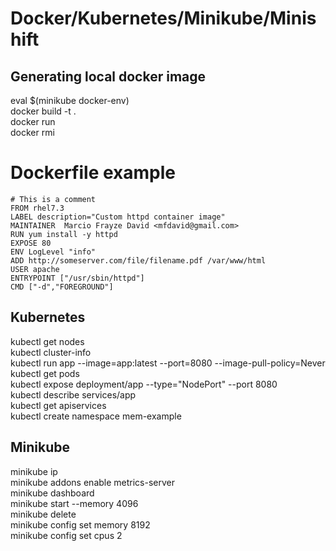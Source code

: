 # Docker/Kubernetes/Minikube/Minishift

## Generating local docker image
eval $(minikube docker-env)  
docker build -t <app> .  
docker run <app>  
docker rmi <image>
  
# Dockerfile example
```
# This is a comment
FROM rhel7.3
LABEL description="Custom httpd container image"
MAINTAINER  Marcio Frayze David <mfdavid@gmail.com>
RUN yum install -y httpd
EXPOSE 80
ENV LogLevel "info"
ADD http://someserver.com/file/filename.pdf /var/www/html
USER apache
ENTRYPOINT ["/usr/sbin/httpd"]
CMD ["-d","FOREGROUND"]
```
  
## Kubernetes
kubectl get nodes  
kubectl cluster-info  
kubectl run app --image=app:latest --port=8080 --image-pull-policy=Never  
kubectl get pods  
kubectl expose deployment/app --type="NodePort" --port 8080  
kubectl describe services/app  
kubectl get apiservices  
kubectl create namespace mem-example  

## Minikube
minikube ip  
minikube addons enable metrics-server  
minikube dashboard  
minikube start --memory 4096  
minikube delete  
minikube config set memory 8192  
minikube config set cpus 2  
